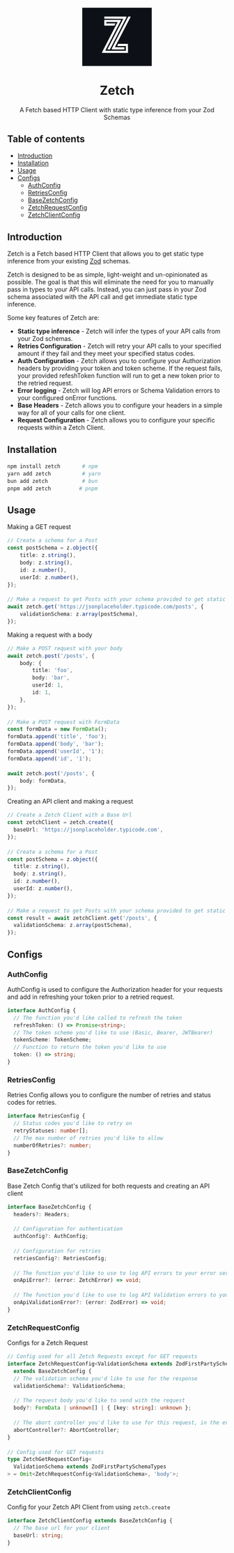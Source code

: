 <p align="center">
  <img src="logo.svg" width="160px" align="center" alt="Zetch logo" />
  <h1 align="center">Zetch</h1>
  <p align="center">
    A Fetch based HTTP Client with static type inference from your Zod Schemas
  </p>
</p>

## Table of contents

- [Introduction](#introduction)
- [Installation](#installation)
- [Usage](#usage)
- [Configs](#configs)
  - [AuthConfig](#authconfig)
  - [RetriesConfig](#retriesconfig)
  - [BaseZetchConfig](#basezetchconfig)
  - [ZetchRequestConfig](#zetchrequestconfig)
  - [ZetchClientConfig](#zetchclientconfig)

## Introduction

Zetch is a Fetch based HTTP Client that allows you to get static type inference from your existing [Zod](https://github.com/colinhacks/zod) schemas.

Zetch is designed to be as simple, light-weight and un-opinionated as possible. The goal is that this will eliminate the need for you to manually pass in types to your API calls. Instead, you can just pass in your Zod schema associated with the API call and get immediate static type inference.

Some key features of Zetch are:

- **Static type inference** - Zetch will infer the types of your API calls from your Zod schemas.
- **Retries Configuration** - Zetch will retry your API calls to your specified amount if they fail and they meet your specified status codes.
- **Auth Configuration** - Zetch allows you to configure your Authorization headers by providing your token and token scheme. If the request fails, your provided refeshToken function will run to get a new token prior to the retried request.
- **Error logging** - Zetch will log API errors or Schema Validation errors to your configured onError functions.
- **Base Headers** - Zetch allows you to configure your headers in a simple way for all of your calls for one client.
- **Request Configuration** - Zetch allows you to configure your specific requests within a Zetch Client.


## Installation

```sh
npm install zetch       # npm
yarn add zetch          # yarn
bun add zetch           # bun
pnpm add zetch         # pnpm
```

## Usage

Making a GET request

```ts
// Create a schema for a Post
const postSchema = z.object({
    title: z.string(),
    body: z.string(),
    id: z.number(),
    userId: z.number(),
});

// Make a request to get Posts with your schema provided to get static type inference
await zetch.get('https://jsonplaceholder.typicode.com/posts', {
    validationSchema: z.array(postSchema),
});
```

Making a request with a body

```ts
// Make a POST request with your body
await zetch.post('/posts', {
    body: {
        title: 'foo',
        body: 'bar',
        userId: 1,
        id: 1,
    },
});

// Make a POST request with FormData
const formData = new FormData();
formData.append('title', 'foo');
formData.append('body', 'bar');
formData.append('userId', '1');
formData.append('id', '1');

await zetch.post('/posts', {
    body: formData,
});
```


Creating an API client and making a request

```ts
// Create a Zetch Client with a Base Url
const zetchClient = zetch.create({
  baseUrl: 'https://jsonplaceholder.typicode.com',
});

// Create a schema for a Post
const postSchema = z.object({
  title: z.string(),
  body: z.string(),
  id: z.number(),
  userId: z.number(),
});

// Make a request to get Posts with your schema provided to get static type inference
const result = await zetchClient.get('/posts', {
  validationSchema: z.array(postSchema),
});
```

## Configs

### AuthConfig

AuthConfig is used to configure the Authorization header for your requests and add in refreshing your token prior to a retried request.

```ts
interface AuthConfig {
  // The function you'd like called to refresh the token
  refreshToken: () => Promise<string>;
  // The token scheme you'd like to use (Basic, Bearer, JWTBearer)
  tokenScheme: TokenScheme;
  // Function to return the token you'd like to use
  token: () => string;
}
```

### RetriesConfig

Retries Config allows you to configure the number of retries and status codes for retries.

```ts
interface RetriesConfig {
  // Status codes you'd like to retry on
  retryStatuses: number[];
  // The max number of retries you'd like to allow
  numberOfRetries?: number;
}
```

### BaseZetchConfig

Base Zetch Config that's utilized for both requests and creating an API client

```ts
interface BaseZetchConfig {
  headers?: Headers;

  // Configuration for authentication
  authConfig?: AuthConfig;

  // Configuration for retries
  retriesConfig?: RetriesConfig;

  // The function you'd like to use to log API errors to your error service of choice
  onApiError?: (error: ZetchError) => void;

  // The function you'd like to use to log API Validation errors to your error service of choice
  onApiValidationError?: (error: ZodError) => void;
}
```

### ZetchRequestConfig

Configs for a Zetch Request

```ts
// Config used for all Zetch Requests except for GET requests
interface ZetchRequestConfig<ValidationSchema extends ZodFirstPartySchemaTypes>
  extends BaseZetchConfig {
  // The validation schema you'd like to use for the response
  validationSchema?: ValidationSchema;

  // The request body you'd like to send with the request
  body?: FormData | unknown[] | { [key: string]: unknown };

  // The abort controller you'd like to use for this request, in the event you would like to cancel the request
  abortController?: AbortController;
}

// Config used for GET requests
type ZetchGetRequestConfig<
  ValidationSchema extends ZodFirstPartySchemaTypes
> = Omit<ZetchRequestConfig<ValidationSchema>, 'body'>;
```

### ZetchClientConfig

Config for your Zetch API Client from using `zetch.create`

```ts
interface ZetchClientConfig extends BaseZetchConfig {
  // The base url for your client
  baseUrl: string;
}
```